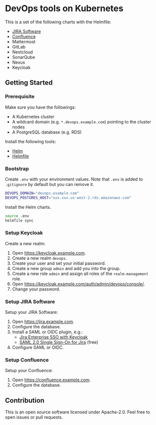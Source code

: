 # DevOps tools on Kubernetes

This is a set of the following charts with the Helmfile:

- [JIRA Software](atlassian-jira-software)
- [Confluence](atlassian-confluence)
- Mattermost
- GitLab
- Nextcloud
- SonarQube
- Nexus
- Keycloak


## Getting Started

### Prerequisite

Make sure you have the followings:

- A Kubernetes cluster
- A wildcard domain (e.g. `*.devops.example.com`) pointing to the cluster nodes
- A PostgreSQL database (e.g. RDS)

Install the following tools:

- [Helm](https://github.com/kubernetes/helm)
- [Helmfile](https://github.com/roboll/helmfile)


### Bootstrap

Create `.env` with your environment values.
Note that `.env` is added to `.gitignore` by default but you can remove it.

```sh
DEVOPS_DOMAIN="devops.example.com"
DEVOPS_POSTGRES_HOST="xxx.xxx.us-west-2.rds.amazonaws.com"
```

Install the Helm charts.

```sh
source .env
helmfile sync
```


### Setup Keycloak

Create a new realm:

1. Open https://keycloak.example.com.
1. Create a new realm `devops`.
1. Create your user and set your initial password.
1. Create a new group `admin` and add you into the group.
1. Create a new role `admin` and assign all roles of the `realm-management` role.
1. Open https://keycloak.example.com/auth/admin/devops/console/.
1. Change your password.

### Setup JIRA Software

Setup your JIRA Software:

1. Open https://jira.example.com.
1. Configure the database.
1. Install a SAML or OIDC plugin, e.g.:
    - [Jira Enterprise SSO with Keycloak](https://marketplace.atlassian.com/plugins/de.codecentric.atlassian.oidc.jira-oidc-plugin/server/overview)
    - [SAML 2.0 Single Sign-On for Jira](https://marketplace.atlassian.com/plugins/com.bitium.jira.SAML2PluginJira/server/overview) (free)
1. Configure SAML or OIDC.

### Setup Confluence

Setup your Confluence:

1. Open https://confluence.example.com.
1. Configure the database.


## Contribution

This is an open source software licensed under Apache-2.0.
Feel free to open issues or pull requests.
